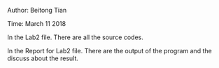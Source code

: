 <p>Author: Beitong Tian</p>
<p>Time: March 11 2018</p>

<p>In the Lab2 file. There are all the source codes.</p>
<p>In the Report for Lab2 file. There are the output of the program and the discuss about the result.</p>


